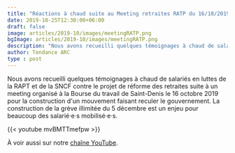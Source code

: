 ```yaml
---
title: "Réactions à chaud suite au Meeting retraites RATP du 16/10/2019"
date: 2019-10-25T12:30:00+06:00
draft: false
image: articles/2019-10/images/meetingRATP.png
bgImage: articles/2019-10/images/meetingRATP.png
description: "Nous avons recueilli quelques témoignages à chaud de salariés en luttes de la RAPT et de la SNCF contre le projet de réforme des retraites suite à un meeting organisé à la Bourse du travail de Saint-Denis le 16 octobre 2019 pour la construction d'un mouvement faisant reculer le gouvernement.  La construction de la grève illimitée du 5 décembre est un enjeu pour beaucoup des salarié·e·s mobilisé·e·s."
author: Tendance ARC
type : post
---
```


Nous avons recueilli quelques témoignages à chaud de salariés en luttes de la RAPT et de la SNCF contre le projet de réforme des retraites suite à un meeting organisé à la Bourse du travail de Saint-Denis le 16 octobre 2019 pour la construction d'un mouvement faisant reculer le gouvernement.  La construction de la grève illimitée du 5 décembre est un enjeu pour beaucoup des salarié·e·s mobilisé·e·s.

{{< youtube mvBMTTmefpw >}}

À voir aussi sur notre [chaîne YouTube](https://www.youtube.com/channel/UC-xluphVcGVupnumSReyWHw).




